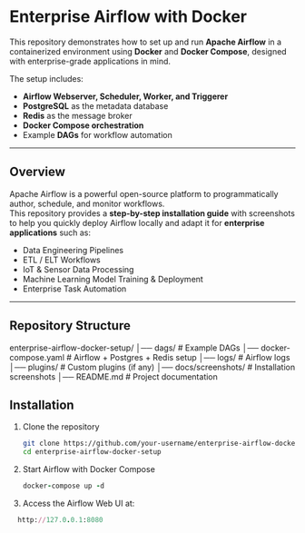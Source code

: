 # Enterprise Airflow with Docker

This repository demonstrates how to set up and run **Apache Airflow** in a containerized environment using **Docker** and **Docker Compose**, designed with enterprise-grade applications in mind.  

The setup includes:
- **Airflow Webserver, Scheduler, Worker, and Triggerer**
- **PostgreSQL** as the metadata database
- **Redis** as the message broker
- **Docker Compose orchestration**
- Example **DAGs** for workflow automation

---

## Overview

Apache Airflow is a powerful open-source platform to programmatically author, schedule, and monitor workflows.  
This repository provides a **step-by-step installation guide** with screenshots to help you quickly deploy Airflow locally and adapt it for **enterprise applications** such as:

- Data Engineering Pipelines  
- ETL / ELT Workflows  
- IoT & Sensor Data Processing  
- Machine Learning Model Training & Deployment  
- Enterprise Task Automation  

---

## Repository Structure

enterprise-airflow-docker-setup/
│── dags/                  # Example DAGs
│── docker-compose.yaml    # Airflow + Postgres + Redis setup
│── logs/                  # Airflow logs
│── plugins/               # Custom plugins (if any)
│── docs/screenshots/      # Installation screenshots
│── README.md              # Project documentation



##  Installation

1. Clone the repository
   
   ```bash
   git clone https://github.com/your-username/enterprise-airflow-docker-setup.git
   cd enterprise-airflow-docker-setup

2. Start Airflow with Docker Compose
   
   ```ruby
   docker-compose up -d
   ```

3. Access the Airflow Web UI at:
   
 ```ruby
   http://127.0.0.1:8080
 ```



